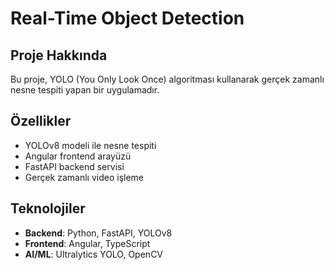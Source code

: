 # Real-Time Object Detection

## Proje Hakkında
Bu proje, YOLO (You Only Look Once) algoritması kullanarak gerçek zamanlı nesne tespiti yapan bir uygulamadır.

## Özellikler
- YOLOv8 modeli ile nesne tespiti
- Angular frontend arayüzü
- FastAPI backend servisi
- Gerçek zamanlı video işleme

## Teknolojiler
- **Backend**: Python, FastAPI, YOLOv8
- **Frontend**: Angular, TypeScript
- **AI/ML**: Ultralytics YOLO, OpenCV
